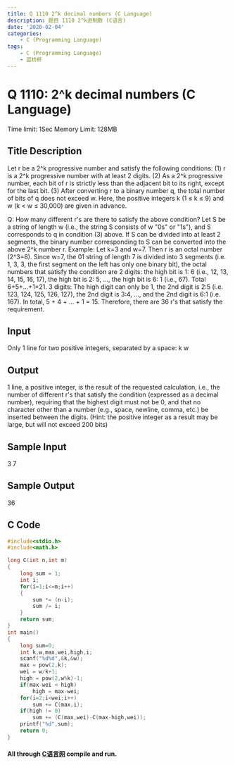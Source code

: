 ```yaml
---
title: Q 1110 2^k decimal numbers (C Language)
description: 题目 1110 2^k进制数 (C语言)
date: '2020-02-04'
categories:
    - C (Programming Language)
tags:
    - C (Programming Language)
    - 蓝桥杯
---
```


# Q 1110: 2^k decimal numbers (C Language)
Time limit: 1Sec Memory Limit: 128MB
## Title Description
Let r be a 2^k progressive number and satisfy the following conditions:
(1) r is a 2^k progressive number with at least 2 digits.
(2) As a 2^k progressive number, each bit of r is strictly less than the adjacent bit to its right, except for the last bit.
(3) After converting r to a binary number q, the total number of bits of q does not exceed w.
Here, the positive integers k (1 ≤ k ≤ 9) and w (k < w ≤ 30,000) are given in advance.

Q: How many different r's are there to satisfy the above condition?
Let S be a string of length w (i.e., the string S consists of w "0s" or "1s"), and S corresponds to q in condition (3) above. If S can be divided into at least 2 segments, the binary number corresponding to S can be converted into the above 2^k number r.
Example: Let k=3 and w=7. Then r is an octal number (2^3=8). Since w=7, the 01 string of length 7 is divided into 3 segments (i.e. 1, 3, 3, the first segment on the left has only one binary bit), the octal numbers that satisfy the condition are
2 digits: the high bit is 1: 6 (i.e., 12, 13, 14, 15, 16, 17), the high bit is 2: 5, ..., the high bit is 6: 1 (i.e., 67). Total 6+5+...+1=21.
3 digits: The high digit can only be 1, the 2nd digit is 2:5 (i.e. 123, 124, 125, 126, 127), the 2nd digit is 3:4, ..., and the 2nd digit is 6:1 (i.e. 167). In total, 5 + 4 + ... + 1 = 15.
Therefore, there are 36 r's that satisfy the requirement.
## Input
Only 1 line for two positive integers, separated by a space:
k w
## Output
1 line, a positive integer, is the result of the requested calculation, i.e., the number of different r's that satisfy the condition (expressed as a decimal number), requiring that the highest digit must not be 0, and that no character other than a number (e.g., space, newline, comma, etc.) be inserted between the digits.
(Hint: the positive integer as a result may be large, but will not exceed 200 bits)
## Sample Input
3  7
## Sample Output
36
## C Code
```c
#include<stdio.h>
#include<math.h>

long C(int n,int m)
{
	long sum = 1;
	int i;
	for(i=1;i<=m;i++)
	{
		sum *= (n-i);
		sum /= i;
	}
	return sum;
}
int main()
{
	long sum=0;
    int k,w,max,wei,high,i;
    scanf("%d%d",&k,&w);
    max = pow(2,k);
    wei = w/k+1;
    high = pow(2,w%k)-1;
    if(max-wei < high)
    	high = max-wei;
    for(i=2;i<wei;i++)
    	sum += C(max,i);
    if(high != 0)
    	sum += (C(max,wei)-C(max-high,wei));
    printf("%d",sum);
    return 0;
}
```
#### All through [C语言网](https://www.dotcpp.com/) compile and run.